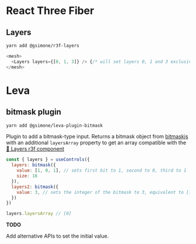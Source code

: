 # React Three Fiber

## Layers

```bash
yarn add @gsimone/r3f-layers
```


```js
<mesh>
  <Layers layers={[0, 1, 3]} /> {/* will set layers 0, 1 and 3 exclusively */}
</mesh>
```


# Leva

## bitmask plugin

```bash
yarn add @gsimone/leva-plugin-bitmask
```

Plugin to add a bitmask-type input. Returns a bitmask object from [bitmaskjs](https://www.npmjs.com/package/bitmaskjs) with an additional `layersArray` property to get an array compatible with the [🔗 Layers r3f component](https://github.com/gsimone/things#layers)

```js
const { layers } = useControls({
  layers: bitmask({
    value: [1, 0, 1], // sets first bit to 1, second to 0, third to 1
    size: 16
  }),
  layers2: bitmask({
    value: 3, // sets the integer of the bitmask to 3, equivalent to [1, 1]
  })  
})

layers.layersArray // [0]
```

**TODO**

Add alternative APIs to set the initial value.
